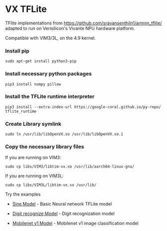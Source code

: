 # VX TFLite
TFlite implementations from https://github.com/sravansenthiln1/armnn_tflite/
adapted to run on Verisilicon's Vivante NPU hardware platform.

Compatible with VIM3/3L, on the 4.9 kernel.

### Install pip
```shell
sudo apt-get install python3-pip
```

### Install necessary python packages
```shell
pip3 install numpy pillow
```

### Install the TFLite runtime interpreter
```shell
pip3 install --extra-index-url https://google-coral.github.io/py-repo/ tflite_runtime
```

### Create Library symlink
```shell
sudo ln /usr/lib/libOpenVX.so /usr/lib/libOpenVX.so.1
```

### Copy the necessary library files
If you are running on VIM3:
```shell
sudo cp libs/VIM3/libtim-vx.so /usr/lib/aarch64-linux-gnu/
```

If you are running on VIM3L:
```shell
sudo cp libs/VIM3L/libtim-vx.so /usr/lib/
```

Try the examples

* [Sine Model](./sine_model/) - Basic Neural network TFLite model

* [Digit recognize Model](./digit_recognize/) - Digit recognization model

* [Mobilenet v1 Model](./mobilenet_v1/) - Mobilenet v1 image classification model
